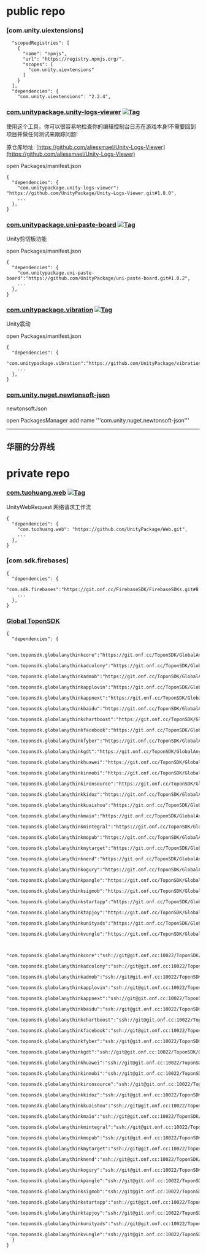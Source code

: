 # public repo

### [com.unity.uiextensions]

```
  "scopedRegistries": [
    {
      "name": "npmjs",
      "url": "https://registry.npmjs.org/",
      "scopes": [
        "com.unity.uiextensions"
      ]
    }
  ],
  "dependencies": {
    "com.unity.uiextensions": "2.2.4",
```


### [com.unitypackage.unity-logs-viewer](https://github.com/UnityPackage/Unity-Logs-Viewer) <a href="https://github.com/UnityPackage/Unity-Logs-Viewer"><img src="https://img.shields.io/github/v/tag/UnityPackage/Unity-Logs-Viewer?style=plastic" title="Tag" /></a>

使用这个工具，你可以很容易地检查你的编辑控制台日志在游戏本身!不需要回到项目并做任何测试来跟踪问题!

原仓库地址: [https://github.com/aliessmael/Unity-Logs-Viewer](https://github.com/aliessmael/Unity-Logs-Viewer)

open Packages/manifest.json
```
{
  "dependencies": {
    "com.unitypackage.unity-logs-viewer": "https://github.com/UnityPackage/Unity-Logs-Viewer.git#1.8.0",
    ...
  },
}
```


### [com.unitypackage.uni-paste-board](https://github.com/UnityPackage/uni-paste-board) <a href="https://github.com/UnityPackage/uni-paste-board"><img src="https://img.shields.io/github/v/tag/UnityPackage/uni-paste-board?style=plastic" title="Tag" /></a>

Unity剪切板功能

open Packages/manifest.json
```
{
  "dependencies": {
    "com.unitypackage.uni-paste-board":"https://github.com/UnityPackage/uni-paste-board.git#1.0.2",
    ...
  },
}
```


### [com.unitypackage.vibration](https://github.com/UnityPackage/vibration) <a href="https://github.com/UnityPackage/vibration"><img src="https://img.shields.io/github/v/tag/UnityPackage/vibration?style=plastic" title="Tag" /></a>

Unity震动

open Packages/manifest.json
```
{
  "dependencies": {
    "com.unitypackage.vibration":"https://github.com/UnityPackage/vibration.git#1.0.0",
    ...
  },
}
```

### [com.unity.nuget.newtonsoft-json](https://docs.unity3d.com/Packages/com.unity.nuget.newtonsoft-json@3.0/manual/index.html) <a href="https://docs.unity3d.com/Packages/com.unity.nuget.newtonsoft-json@3.0/manual/index.html"></a>

newtonsoftJson

open PackagesManager
add name
'''com.unity.nuget.newtonsoft-json'''


---
华丽的分界线
---

# private repo

### [com.tuohuang.web](https://github.com/UnityPackage/Web) <a href="https://github.com/UnityPackage/Web"><img src="https://img.shields.io/github/v/tag/UnityPackage/Web??style=plastic" title="Tag" /></a>

UnityWebRequest  网络请求工作流

```
{
  "dependencies": {
    "com.tuohuang.web": "https://github.com/UnityPackage/Web.git",
    ...
  },
}
```



### [com.sdk.firebases]

```
{
  "dependencies": {
    "com.sdk.firebases":"https://git.onf.cc/FirebaseSDK/FirebaseSDKs.git#8.1.0"
    ...
  },
}
```



### [Global ToponSDK](https://git.onf.cc/ToponSDK/)

```
{
  "dependencies": {
  
        "com.toponsdk.globalanythinkcore":"https://git.onf.cc/ToponSDK/GlobalAnyThinkCore.git#5.7.78",
        "com.toponsdk.globalanythinkadcolony":"https://git.onf.cc/ToponSDK/GlobalAnyThinkAdColony.git#5.7.78",
        "com.toponsdk.globalanythinkadmob":"https://git.onf.cc/ToponSDK/GlobalAnyThinkAdmob.git#5.7.78",
        "com.toponsdk.globalanythinkapplovin":"https://git.onf.cc/ToponSDK/GlobalAnyThinkApplovin.git#5.7.78",
        "com.toponsdk.globalanythinkappnext":"https://git.onf.cc/ToponSDK/GlobalAnyThinkAppNext.git#5.7.78",
        "com.toponsdk.globalanythinkbaidu":"https://git.onf.cc/ToponSDK/GlobalAnyThinkBaidu.git#5.7.78",
        "com.toponsdk.globalanythinkchartboost":"https://git.onf.cc/ToponSDK/GlobalAnyThinkChartboost.git#5.7.78",
        "com.toponsdk.globalanythinkfacebook":"https://git.onf.cc/ToponSDK/GlobalAnyThinkFacebook.git#5.7.78",
        "com.toponsdk.globalanythinkfyber":"https://git.onf.cc/ToponSDK/GlobalAnyThinkFyber.git#5.7.78",
        "com.toponsdk.globalanythinkgdt":"https://git.onf.cc/ToponSDK/GlobalAnyThinkGDT.git#5.7.78",
        "com.toponsdk.globalanythinkhuawei":"https://git.onf.cc/ToponSDK/GlobalAnyThinkHuawei.git#5.7.78",
        "com.toponsdk.globalanythinkinmobi":"https://git.onf.cc/ToponSDK/GlobalAnyThinkInmobi.git#5.7.78",
        "com.toponsdk.globalanythinkironsource":"https://git.onf.cc/ToponSDK/GlobalAnyThinkIronsource.git#5.7.78",
        "com.toponsdk.globalanythinkkidoz":"https://git.onf.cc/ToponSDK/GlobalAnyThinkKidoz.git#5.7.78",
        "com.toponsdk.globalanythinkkuaishou":"https://git.onf.cc/ToponSDK/GlobalAnyThinkKuaiShou.git#5.7.78",
        "com.toponsdk.globalanythinkmaio":"https://git.onf.cc/ToponSDK/GlobalAnyThinkMaio.git#5.7.78",
        "com.toponsdk.globalanythinkmintegral":"https://git.onf.cc/ToponSDK/GlobalAnyThinkMintegral.git#5.7.78",
        "com.toponsdk.globalanythinkmopub":"https://git.onf.cc/ToponSDK/GlobalAnyThinkMopub.git#5.7.78",
        "com.toponsdk.globalanythinkmytarget":"https://git.onf.cc/ToponSDK/GlobalAnyThinkMyTarget.git#5.7.78",
        "com.toponsdk.globalanythinknend":"https://git.onf.cc/ToponSDK/GlobalAnyThinkNend.git#5.7.78",
        "com.toponsdk.globalanythinkogury":"https://git.onf.cc/ToponSDK/GlobalAnyThinkOgury.git#5.7.78",
        "com.toponsdk.globalanythinkpangle":"https://git.onf.cc/ToponSDK/GlobalAnyThinkPangle.git#5.7.78",
        "com.toponsdk.globalanythinksigmob":"https://git.onf.cc/ToponSDK/GlobalAnyThinkSigmob.git#5.7.78",
        "com.toponsdk.globalanythinkstartapp":"https://git.onf.cc/ToponSDK/GlobalAnyThinkStartApp.git#5.7.78",
        "com.toponsdk.globalanythinktapjoy":"https://git.onf.cc/ToponSDK/GlobalAnyThinkTapjoy.git#5.7.78",
        "com.toponsdk.globalanythinkunityads":"https://git.onf.cc/ToponSDK/GlobalAnyThinkUnityAds.git#5.7.78",
        "com.toponsdk.globalanythinkvungle":"https://git.onf.cc/ToponSDK/GlobalAnyThinkVungle.git#5.7.78",


        "com.toponsdk.globalanythinkcore":"ssh://git@git.onf.cc:10022/ToponSDK/GlobalAnyThinkCore.git#5.7.78",
        "com.toponsdk.globalanythinkadcolony":"ssh://git@git.onf.cc:10022/ToponSDK/GlobalAnyThinkAdColony.git#5.7.78",
        "com.toponsdk.globalanythinkadmob":"ssh://git@git.onf.cc:10022/ToponSDK/GlobalAnyThinkAdmob.git#5.7.78",
        "com.toponsdk.globalanythinkapplovin":"ssh://git@git.onf.cc:10022/ToponSDK/GlobalAnyThinkApplovin.git#5.7.78",
        "com.toponsdk.globalanythinkappnext":"ssh://git@git.onf.cc:10022/ToponSDK/GlobalAnyThinkAppNext.git#5.7.78",
        "com.toponsdk.globalanythinkbaidu":"ssh://git@git.onf.cc:10022/ToponSDK/GlobalAnyThinkBaidu.git#5.7.78",
        "com.toponsdk.globalanythinkchartboost":"ssh://git@git.onf.cc:10022/ToponSDK/GlobalAnyThinkChartboost.git#5.7.78",
        "com.toponsdk.globalanythinkfacebook":"ssh://git@git.onf.cc:10022/ToponSDK/GlobalAnyThinkFacebook.git#5.7.78",
        "com.toponsdk.globalanythinkfyber":"ssh://git@git.onf.cc:10022/ToponSDK/GlobalAnyThinkFyber.git#5.7.78",
        "com.toponsdk.globalanythinkgdt":"ssh://git@git.onf.cc:10022/ToponSDK/GlobalAnyThinkGDT.git#5.7.78",
        "com.toponsdk.globalanythinkhuawei":"ssh://git@git.onf.cc:10022/ToponSDK/GlobalAnyThinkHuawei.git#5.7.78",
        "com.toponsdk.globalanythinkinmobi":"ssh://git@git.onf.cc:10022/ToponSDK/GlobalAnyThinkInmobi.git#5.7.78",
        "com.toponsdk.globalanythinkironsource":"ssh://git@git.onf.cc:10022/ToponSDK/GlobalAnyThinkIronsource.git#5.7.78",
        "com.toponsdk.globalanythinkkidoz":"ssh://git@git.onf.cc:10022/ToponSDK/GlobalAnyThinkKidoz.git#5.7.78",
        "com.toponsdk.globalanythinkkuaishou":"ssh://git@git.onf.cc:10022/ToponSDK/GlobalAnyThinkKuaiShou.git#5.7.78",
        "com.toponsdk.globalanythinkmaio":"ssh://git@git.onf.cc:10022/ToponSDK/GlobalAnyThinkMaio.git#5.7.78",
        "com.toponsdk.globalanythinkmintegral":"ssh://git@git.onf.cc:10022/ToponSDK/GlobalAnyThinkMintegral.git#5.7.78",
        "com.toponsdk.globalanythinkmopub":"ssh://git@git.onf.cc:10022/ToponSDK/GlobalAnyThinkMopub.git#5.7.78",
        "com.toponsdk.globalanythinkmytarget":"ssh://git@git.onf.cc:10022/ToponSDK/GlobalAnyThinkMyTarget.git#5.7.78",
        "com.toponsdk.globalanythinknend":"ssh://git@git.onf.cc:10022/ToponSDK/GlobalAnyThinkNend.git#5.7.78",
        "com.toponsdk.globalanythinkogury":"ssh://git@git.onf.cc:10022/ToponSDK/GlobalAnyThinkOgury.git#5.7.78",
        "com.toponsdk.globalanythinkpangle":"ssh://git@git.onf.cc:10022/ToponSDK/GlobalAnyThinkPangle.git#5.7.78",
        "com.toponsdk.globalanythinksigmob":"ssh://git@git.onf.cc:10022/ToponSDK/GlobalAnyThinkSigmob.git#5.7.78",
        "com.toponsdk.globalanythinkstartapp":"ssh://git@git.onf.cc:10022/ToponSDK/GlobalAnyThinkStartApp.git#5.7.78",
        "com.toponsdk.globalanythinktapjoy":"ssh://git@git.onf.cc:10022/ToponSDK/GlobalAnyThinkTapjoy.git#5.7.78",
        "com.toponsdk.globalanythinkunityads":"ssh://git@git.onf.cc:10022/ToponSDK/GlobalAnyThinkUnityAds.git#5.7.78",
        "com.toponsdk.globalanythinkvungle":"ssh://git@git.onf.cc:10022/ToponSDK/GlobalAnyThinkVungle.git#5.7.78",
  }
}
```









